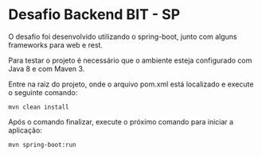 # Desafio Backend BIT - SP

O desafio foi desenvolvido utilizando o spring-boot, junto com alguns frameworks para web e rest.

Para testar o projeto é necessário que o ambiente esteja configurado com Java 8 e com Maven 3.

Entre na raiz do projeto, onde o arquivo pom.xml está localizado e execute o seguinte comando:

```
mvn clean install
```

Após o comando finalizar, execute o próximo comando para iniciar a aplicação:

```
mvn spring-boot:run
``` 
